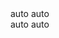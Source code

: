 <!-- Test #11 -->
<Example>
    <div slot="text">
        <Row>
            <Col class="grid_col"> auto </Col>
            <Col class="grid_col"> auto </Col>
            <div class="is-full-width"></div>
            <Col class="grid_col"> auto </Col>
            <Col class="grid_col"> auto </Col>
            <Col/>
        </Row>
    </div>
</Example>